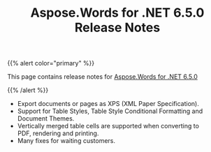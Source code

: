 ﻿---
title: Aspose.Words for .NET 6.5.0 Release Notes
articleTitle: Aspose.Words for .NET 6.5.0 Release Notes
linktitle: Aspose.Words for .NET 6.5.0 Release Notes
description: "Aspose.Words for .NET 6.5.0 Release Notes – learn about the latest updates and fixes."
type: docs
weight: 30
url: /net/aspose-words-for-net-6-5-0-release-notes/
---

{{% alert color="primary" %}} 

This page contains release notes for [Aspose.Words for .NET 6.5.0](https://downloads.aspose.com/words/net/new-releases/aspose.words-for-.net-6.5.0/)

{{% /alert %}} 

- Export documents or pages as XPS (XML Paper Specification).
- Support for Table Styles, Table Style Conditional Formatting and Document Themes.
- Vertically merged table cells are supported when converting to PDF, rendering and printing.
- Many fixes for waiting customers.
